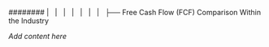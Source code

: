 ######## |   |   |   |   |   |   |   ├── Free Cash Flow (FCF) Comparison Within the Industry

*Add content here*